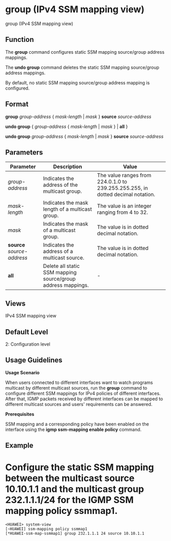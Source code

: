 group (IPv4 SSM mapping view)
=============================

group (IPv4 SSM mapping view)

Function
--------



The **group** command configures static SSM mapping source/group address mappings.

The **undo group** command deletes the static SSM mapping source/group address mappings.



By default, no static SSM mapping source/group address mapping is configured.


Format
------

**group** *group-address* { *mask-length* | *mask* } **source** *source-address*

**undo group** { *group-address* { *mask-length* | *mask* } | **all** }

**undo group** *group-address* { *mask-length* | *mask* } **source** *source-address*


Parameters
----------

| Parameter | Description | Value |
| --- | --- | --- |
| *group-address* | Indicates the address of the multicast group. | The value ranges from 224.0.1.0 to 239.255.255.255, in dotted decimal notation. |
| *mask-length* | Indicates the mask length of a multicast group. | The value is an integer ranging from 4 to 32. |
| *mask* | Indicates the mask of a multicast group. | The value is in dotted decimal notation. |
| **source** *source-address* | Indicates the address of a multicast source. | The value is in dotted decimal notation. |
| **all** | Delete all static SSM mapping source/group address mappings. | - |



Views
-----

IPv4 SSM mapping view


Default Level
-------------

2: Configuration level


Usage Guidelines
----------------

**Usage Scenario**

When users connected to different interfaces want to watch programs multicast by different multicast sources, run the **group** command to configure different SSM mappings for IPv4 policies of different interfaces. After that, IGMP packets received by different interfaces can be mapped to different multicast sources and users' requirements can be answered.

**Prerequisites**

SSM mapping and a corresponding policy have been enabled on the interface using the **igmp ssm-mapping enable policy** command.


Example
-------

# Configure the static SSM mapping between the multicast source 10.10.1.1 and the multicast group 232.1.1.1/24 for the IGMP SSM mapping policy ssmmap1.
```
<HUAWEI> system-view
[~HUAWEI] ssm-mapping policy ssmmap1
[*HUAWEI-ssm-map-ssmmap1] group 232.1.1.1 24 source 10.10.1.1

```
